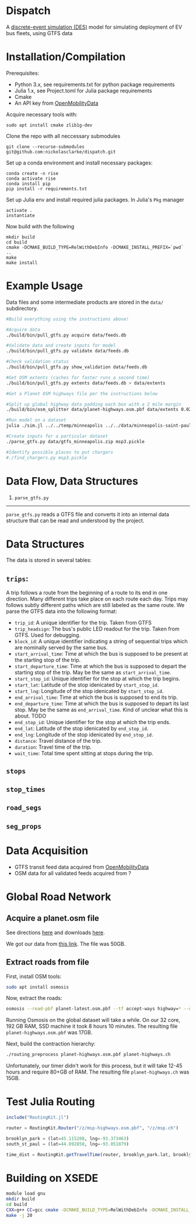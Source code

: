# Dispatch

A [discrete-event simulation (DES)](https://en.wikipedia.org/wiki/Discrete-event_simulation) model for simulating deployment of EV bus fleets, using GTFS data

Installation/Compilation
===========================
Prerequisites:
  - Python 3.x, see requirements.txt for python package requirements
  - Julia 1.x, see Project.toml for Julia package requirements
  - Cmake
  - An API key from [OpenMobilityData](https://transitfeeds.com/api/keys)

Acquire necessary tools with:

    sudo apt install cmake zlib1g-dev

Clone the repo with all neccessary submodules

    git clone --recurse-submodules git@github.com:nickolasclarke/dispatch.git

Set up a conda environment and install necessary packages:

    conda create -n rise
    conda activate rise
    conda install pip
    pip install -r requirements.txt
    

Set up Julia env and install required julia packages. In Julia's `Pkg` manager

    activate .
    instantiate

Now build with the following

    mkdir build
    cd build
    cmake -DCMAKE_BUILD_TYPE=RelWithDebInfo -DCMAKE_INSTALL_PREFIX=`pwd` ..
    make
    make install



Example Usage
===========================

Data files and some intermediate products are stored in the `data/`
subdirectory.

```bash
#Build everything using the instructions above!

#Acquire data
./build/bin/pull_gtfs.py acquire data/feeds.db

#Validate data and create inputs for model
./build/bin/pull_gtfs.py validate data/feeds.db

#Check validation status
./build/bin/pull_gtfs.py show_validation data/feeds.db

#Get OSM extents (caches for faster runs a second time)
./build/bin/pull_gtfs.py extents data/feeds.db > data/extents

#Get a Planet OSM highways file per the instructions below

#Split up global highway data padding each box with a 2 mile margin
./build/bin/osm_splitter data/planet-highways.osm.pbf data/extents 0.0288

#Run model on a dataset
julia ./sim.jl ../../temp/minneapolis ../../data/minneapolis-saint-paul_minnesota.osm.pbf ../../data/depots_minneapolis.csv /z/out

#Create inputs for a particular dataset
./parse_gtfs.py data/gtfs_minneapolis.zip msp3.pickle

#Identify possible places to put chargers
#./find_chargers.py msp3.pickle
```



Data Flow, Data Structures
===========================

1. `parse_gtfs.py`
---------------------------

`parse_gtfs.py` reads a GTFS file and converts it into an internal data
structure that can be read and understood by the project.



# Data Structures

The data is stored in several tables:

## `trips`:

A trip follows a route from the beginning of a route to its end in one
direction. Many different trips take place on each route each day. Trips may
follows subtly different paths which are still labeled as the same route. We
parse the GTFS data into the following format:

 * `trip_id`:              A unique identifier for the trip. Taken from GTFS
 * `trip_headsign`:        The bus's public LED readout for the trip. Taken from 
                           GTFS. Used for debugging.
 * `block_id`:             A unique identifier indicating a string of sequential 
                           trips which are nominally served by the same bus.
 * `start_arrival_time`:   Time at which the bus is supposed to be present at 
                           the starting stop of the trip.
 * `start_departure_time`: Time at which the bus is supposed to depart the 
                           starting stop of the trip. May be the same as
                           `start_arrival_time`.
 * `start_stop_id`:        Unique identifier for the stop at which the trip begins.
 * `start_lat`:            Latitude of the stop idenicated by `start_stop_id`.
 * `start_lng`:            Longitude of the stop idenicated by `start_stop_id`.
 * `end_arrival_time`:     Time at which the bus is supposed to end its trip.
 * `end_departure_time`:   Time at which the bus is supposed to depart its last 
                           stop. May be the same as `end_arrival_time`. Kind of
                           unclear what this is about. TODO
 * `end_stop_id`:          Unique identifier for the stop at which the trip ends.
 * `end_lat`:              Latitude of the stop idenicated by `end_stop_id`.
 * `end_lng`:              Longitude of the stop idenicated by `end_stop_id`.
 * `distance`:             Travel distance of the trip.
 * `duration`:             Travel time of the trip.
 * `wait_time`:            Total time spent sitting at stops during the trip.

## `stops`

## `stop_times`

## `road_segs`

## `seg_props`





Data Acquisition
===========================

- GTFS transit feed data acquired from [OpenMobilityData](https://transitfeeds.com)
- OSM data for all validated feeds acquired from ?





Global Road Network
===========================

Acquire a planet.osm file
-------------------------

See directions [here](https://wiki.openstreetmap.org/wiki/Downloading_data) and
downloads [here](https://planet.openstreetmap.org/).

We got our data from [this link](https://free.nchc.org.tw/osm.planet/pbf/planet-latest.osm.pbf). The file was 50GB.


Extract roads from file
-------------------------

First, install OSM tools:
```bash
sudo apt install osmosis
```
Now, extract the roads:
```bash
osmosis --read-pbf planet-latest.osm.pbf --tf accept-ways highway=* --used-node --write-pbf planet-highways.osm.pbf
```
Running Osmosis on the global dataset will take a while. On our 32 core, 192 GB
RAM, SSD machine it took 8 hours 10 minutes. The resulting file `planet-highways.osm.pbf` was 17GB.

Next, build the contraction hierarchy:
```bash
./routing_preprocess planet-highways.osm.pbf planet-highways.ch
```
Unfortunately, our timer didn't work for this process, but it will take 12-45
hours and require 80+GB of RAM. The resulting file `planet-highways.ch` was 15GB.



Test Julia Routing
=========================

```julia
include("RoutingKit.jl")

router = RoutingKit.Router("/z/msp-highways.osm.pbf", "/z/msp.ch")

brooklyn_park = (lat=45.115208, lng=-93.373463)
south_st_paul = (lat=44.892850, lng=-93.051079)

time_dist = RoutingKit.getTravelTime(router, brooklyn_park.lat, brooklyn_park.lng, south_st_paul.lat, south_st_paul.lng, 3000)
```



Building on XSEDE
=========================
```bash
module load gnu
mkdir build
cd build
CXX=g++ CC=gcc cmake -DCMAKE_BUILD_TYPE=RelWithDebInfo -DCMAKE_INSTALL_PREFIX=`pwd` ..
make -j 20
```
